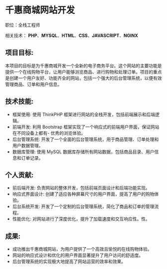 # 千惠商城网站开发

职位：全栈工程师

相关技术： **PHP**、**MYSQL**、**HTML**、**CSS**、**JAVASCRIPT**、**NGINX**

## 项目目标:

本项目的目标是为千惠商城开发一个全新的电子商务平台。这个网站的主要功能是提供一个在线购物平台，让用户能够浏览商品、进行购物和处理订单。项目的重点是创建一个用户友好、功能齐全的网站，包括一个强大的后台管理系统，以便有效管理商品、订单和用户信息。

## 技术技能:

- 框架使用: 使用 ThinkPHP 框架进行网站的全栈开发，包括前端展示和后端逻辑。
- 前端开发: 利用 Bootstrap 框架实现了一个响应式的前端用户界面，保证网站在不同设备上都有- 优秀的浏览体验。
- 后台管理系统: 开发了一个全面的后台管理系统，用于商品管理、订单处理和用户数据管理。
- 数据库管理: 使用 MySQL 数据库存储所有网站数据，包括商品目录、用户信息和订单记录。

## 个人贡献:

- 前后端开发: 负责网站的整体开发，包括前端页面设计和后端功能实现。
- 响应式界面设计: 创建了适应各种屏幕尺寸的用户界面，提高了用户的购物体验。
- 后台系统开发: 开发了一个定制的后台管理系统，简化了商品和订单的管理流程。
- 性能优化: 对网站进行了深度优化，提升了加载速度和交互响应性。性。

## 成果:

- 成功推出千惠商城网站，为用户提供了一个高效且愉悦的在线购物体验。
- 网站的响应式设计和优化的用户界面显著提升了用户访问的舒适度。
- 后台管理系统的实现极大地提高了网站运营的效率和效果。
